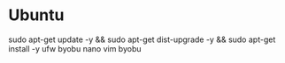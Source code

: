 # Ubuntu

sudo apt-get update -y && sudo apt-get dist-upgrade -y && sudo apt-get install -y ufw byobu nano vim
byobu

